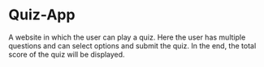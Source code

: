 # Quiz-App
A website in which the user can play a quiz. Here the user has multiple questions and can select options and submit the quiz. In the end, the total score of the quiz will be displayed.
